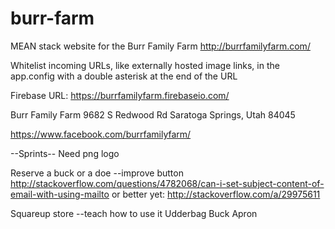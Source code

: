 # burr-farm
MEAN stack website for the Burr Family Farm
http://burrfamilyfarm.com/

Whitelist incoming URLs, like externally hosted image links, in the app.config with a double asterisk at the end of the URL

Firebase URL:
https://burrfamilyfarm.firebaseio.com/



Burr Family Farm
9682 S Redwood Rd
Saratoga Springs, Utah
84045

https://www.facebook.com/burrfamilyfarm/

--Sprints--
Need png logo

Reserve a buck or a doe --improve button
	http://stackoverflow.com/questions/4782068/can-i-set-subject-content-of-email-with-using-mailto
	or better yet:
	http://stackoverflow.com/a/29975611


Squareup store --teach how to use it
	Udderbag
	Buck Apron